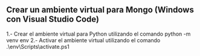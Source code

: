 ## Crear un ambiente virtual para Mongo (Windows con Visual Studio Code)
1.- Crear el ambiente virtual para Python utilizando el comando python -m venv env
2.- Activar el ambiente virtual utilizando el comando .\env\Scripts\activate.ps1
